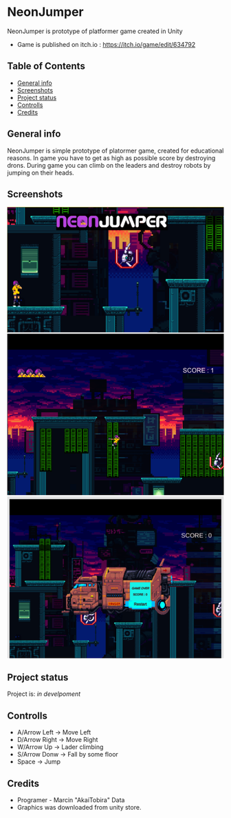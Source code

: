 # NeonJumper
 NeonJumper is prototype of platformer game created in Unity
* Game is published on itch.io : https://itch.io/game/edit/634792

## Table of Contents
* [General info](#general-info)
* [Screenshots](#screenshots)
* [Project status](#project-status)
* [Controlls](#controlls)
* [Credits](#credits)

## General info
 NeonJumper is simple prototype of platormer game, created for educational reasons. In game you have to get as high as possible score by destroying drons. During game you can climb on the leaders and destroy robots by jumping on their heads.

## Screenshots
![Alt text](/Assets/Screens/TitleScreen.PNG?raw=true "Optional Title")
![Alt text](/Assets/Screens/6.PNG?raw=true "Optional Title")
![Alt text](/Assets/Screens/GameOverScreen.PNG?raw=true "Optional Title")

## Project status

Project is: _in develpoment_

## Controlls
 *   A/Arrow Left    -> Move Left
 *   D/Arrow Right  -> Move Right
 *   W/Arrow Up     -> Lader climbing
 *   S/Arrow Donw  -> Fall by some floor
 *   Space                  -> Jump

## Credits
* Programer - Marcin "AkaiTobira" Data
* Graphics was downloaded from unity store.
